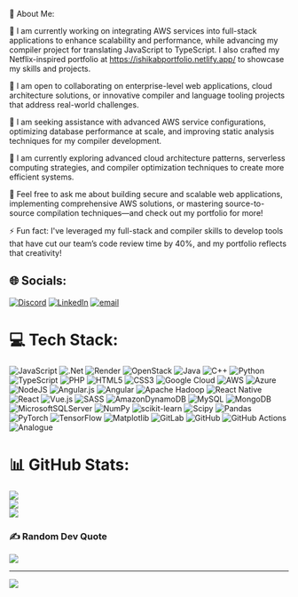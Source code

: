 💫 About Me:

🔭 I am currently working on integrating AWS services into full-stack applications to enhance scalability and performance, while advancing my compiler project for translating JavaScript to TypeScript. I also crafted my Netflix-inspired portfolio at https://ishikabportfolio.netlify.app/ to showcase my skills and projects.

👯 I am open to collaborating on enterprise-level web applications, cloud architecture solutions, or innovative compiler and language tooling projects that address real-world challenges.

🤝 I am seeking assistance with advanced AWS service configurations, optimizing database performance at scale, and improving static analysis techniques for my compiler development.

🌱 I am currently exploring advanced cloud architecture patterns, serverless computing strategies, and compiler optimization techniques to create more efficient systems.

💬 Feel free to ask me about building secure and scalable web applications, implementing comprehensive AWS solutions, or mastering source-to-source compilation techniques—and check out my portfolio for more!

⚡ Fun fact: I've leveraged my full-stack and compiler skills to develop tools that have cut our team’s code review time by 40%, and my portfolio reflects that creativity!

## 🌐 Socials:
[![Discord](https://img.shields.io/badge/Discord-%237289DA.svg?logo=discord&logoColor=white)](https://discord.gg/Ishika09174) [![LinkedIn](https://img.shields.io/badge/LinkedIn-%230077B5.svg?logo=linkedin&logoColor=white)](https://linkedin.com/in/www.linkedin.com/in/ishika-bhatia-15a93929b) [![email](https://img.shields.io/badge/Email-D14836?logo=gmail&logoColor=white)](mailto:ishikabhatia01@gmail.com) 

# 💻 Tech Stack:
![JavaScript](https://img.shields.io/badge/javascript-%23323330.svg?style=flat-square&logo=javascript&logoColor=%23F7DF1E) ![.Net](https://img.shields.io/badge/.NET-5C2D91?style=flat-square&logo=.net&logoColor=white) ![Render](https://img.shields.io/badge/Render-%46E3B7.svg?style=flat-square&logo=render&logoColor=white) ![OpenStack](https://img.shields.io/badge/Openstack-%23f01742.svg?style=flat-square&logo=openstack&logoColor=white) ![Java](https://img.shields.io/badge/java-%23ED8B00.svg?style=flat-square&logo=openjdk&logoColor=white) ![C++](https://img.shields.io/badge/c++-%2300599C.svg?style=flat-square&logo=c%2B%2B&logoColor=white) ![Python](https://img.shields.io/badge/python-3670A0?style=flat-square&logo=python&logoColor=ffdd54) ![TypeScript](https://img.shields.io/badge/typescript-%23007ACC.svg?style=flat-square&logo=typescript&logoColor=white) ![PHP](https://img.shields.io/badge/php-%23777BB4.svg?style=flat-square&logo=php&logoColor=white) ![HTML5](https://img.shields.io/badge/html5-%23E34F26.svg?style=flat-square&logo=html5&logoColor=white) ![CSS3](https://img.shields.io/badge/css3-%231572B6.svg?style=flat-square&logo=css3&logoColor=white) ![Google Cloud](https://img.shields.io/badge/GoogleCloud-%234285F4.svg?style=flat-square&logo=google-cloud&logoColor=white) ![AWS](https://img.shields.io/badge/AWS-%23FF9900.svg?style=flat-square&logo=amazon-aws&logoColor=white) ![Azure](https://img.shields.io/badge/azure-%230072C6.svg?style=flat-square&logo=microsoftazure&logoColor=white) ![NodeJS](https://img.shields.io/badge/node.js-6DA55F?style=flat-square&logo=node.js&logoColor=white) ![Angular.js](https://img.shields.io/badge/angular.js-%23E23237.svg?style=flat-square&logo=angularjs&logoColor=white) ![Angular](https://img.shields.io/badge/angular-%23DD0031.svg?style=flat-square&logo=angular&logoColor=white) ![Apache Hadoop](https://img.shields.io/badge/Apache%20Hadoop-66CCFF?style=flat-square&logo=apachehadoop&logoColor=black) ![React Native](https://img.shields.io/badge/react_native-%2320232a.svg?style=flat-square&logo=react&logoColor=%2361DAFB) ![React](https://img.shields.io/badge/react-%2320232a.svg?style=flat-square&logo=react&logoColor=%2361DAFB) ![Vue.js](https://img.shields.io/badge/vue.js-%2335495e.svg?style=flat-square&logo=vuedotjs&logoColor=%234FC08D) ![SASS](https://img.shields.io/badge/SASS-hotpink.svg?style=flat-square&logo=SASS&logoColor=white) ![AmazonDynamoDB](https://img.shields.io/badge/Amazon%20DynamoDB-4053D6?style=flat-square&logo=Amazon%20DynamoDB&logoColor=white) ![MySQL](https://img.shields.io/badge/mysql-4479A1.svg?style=flat-square&logo=mysql&logoColor=white) ![MongoDB](https://img.shields.io/badge/MongoDB-%234ea94b.svg?style=flat-square&logo=mongodb&logoColor=white) ![MicrosoftSQLServer](https://img.shields.io/badge/Microsoft%20SQL%20Server-CC2927?style=flat-square&logo=microsoft%20sql%20server&logoColor=white) ![NumPy](https://img.shields.io/badge/numpy-%23013243.svg?style=flat-square&logo=numpy&logoColor=white) ![scikit-learn](https://img.shields.io/badge/scikit--learn-%23F7931E.svg?style=flat-square&logo=scikit-learn&logoColor=white) ![Scipy](https://img.shields.io/badge/SciPy-%230C55A5.svg?style=flat-square&logo=scipy&logoColor=%white) ![Pandas](https://img.shields.io/badge/pandas-%23150458.svg?style=flat-square&logo=pandas&logoColor=white) ![PyTorch](https://img.shields.io/badge/PyTorch-%23EE4C2C.svg?style=flat-square&logo=PyTorch&logoColor=white) ![TensorFlow](https://img.shields.io/badge/TensorFlow-%23FF6F00.svg?style=flat-square&logo=TensorFlow&logoColor=white) ![Matplotlib](https://img.shields.io/badge/Matplotlib-%23ffffff.svg?style=flat-square&logo=Matplotlib&logoColor=black) ![GitLab](https://img.shields.io/badge/gitlab-%23181717.svg?style=flat-square&logo=gitlab&logoColor=white) ![GitHub](https://img.shields.io/badge/github-%23121011.svg?style=flat-square&logo=github&logoColor=white) ![GitHub Actions](https://img.shields.io/badge/github%20actions-%232671E5.svg?style=flat-square&logo=githubactions&logoColor=white) ![Analogue](https://img.shields.io/badge/Analogue-1A1A1A?style=flat-square&logo=Analogue&logoColor=white)
# 📊 GitHub Stats:
![](https://github-readme-stats.vercel.app/api?username=Ishika5698&theme=date_night&hide_border=true&include_all_commits=true&count_private=true)<br/>
![](https://nirzak-streak-stats.vercel.app/?user=Ishika5698&theme=date_night&hide_border=true)<br/>
![](https://github-readme-stats.vercel.app/api/top-langs/?username=Ishika5698&theme=date_night&hide_border=true&include_all_commits=true&count_private=true&layout=compact)

### ✍️ Random Dev Quote
![](https://quotes-github-readme.vercel.app/api?type=horizontal&theme=tokyonight)

---
[![](https://visitcount.itsvg.in/api?id=Ishika5698&icon=0&color=0)](https://visitcount.itsvg.in)

<!-- Proudly created with GPRM ( https://gprm.itsvg.in ) -->

